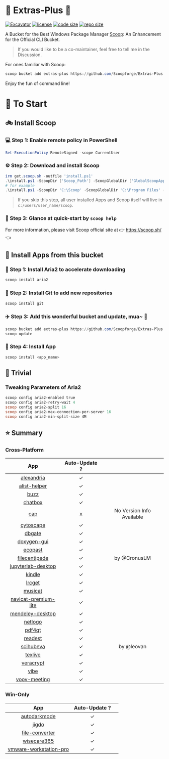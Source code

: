 # 🍨 Extras-Plus 🍨

[![Excavator](https://github.com/Scoopforge/Extras-Plus/actions/workflows/ci.yml/badge.svg)](https://github.com/Scoopforge/Extras-Plus/actions/workflows/ci.yml)
[![license](https://img.shields.io/github/license/Scoopforge/Extras-Plus)](https://github.com/Scoopforge/Extras-Plus/blob/master/LICENSE)
[![code size](https://img.shields.io/github/languages/code-size/Scoopforge/Extras-Plus.svg)](https://img.shields.io/github/languages/code-size/Scoopforge/Extras-Plus.svg)
[![repo size](https://img.shields.io/github/repo-size/Scoopforge/Extras-Plus.svg)](https://img.shields.io/github/repo-size/Scoopforge/Extras-Plus.svg)

A Bucket for the Best Windows Package Manager [Scoop](https://github.com/ScoopInstaller/Scoop): An Enhancement for the Official CLI Bucket.

> If you would like to be a co-maintainer, feel free to tell me in the Discussion.

For ones familiar with Scoop:

```powershell
scoop bucket add extras-plus https://github.com/Scoopforge/Extras-Plus
```

Enjoy the fun of command line!

# 🏃 To Start

## 🚲 Install Scoop

### 💻 Step 1: Enable remote policy in PowerShell

```powershell
Set-ExecutionPolicy RemoteSigned -scope CurrentUser
```

### ⚙️ Step 2: Download and install Scoop

```powershell
irm get.scoop.sh -outfile 'install.ps1'
.\install.ps1 -ScoopDir ['Scoop_Path'] -ScoopGlobalDir ['GlobalScoopApps_Path'] -NoProxy
# for example
.\install.ps1 -ScoopDir 'C:\Scoop' -ScoopGlobalDir 'C:\Program Files' -NoProxy
```

> If you skip this step, all user installed Apps and Scoop itself will live in `c:/users/user_name/scoop`.

### 📖 Step 3: Glance at quick-start by `scoop help`

For more information, please visit Scoop official site at 👉 https://scoop.sh/ 👈

## 🚗 Install Apps from this bucket

### 🚋 Step 1: Install Aria2 to accelerate downloading

```powershell
scoop install aria2
```

### 🎫 Step 2: Install Git to add new repositories

```powershell
scoop install git
```

### ✈️ Step 3: Add this wonderful bucket and update, mua~ 💋

```powershell
scoop bucket add extras-plus https://github.com/Scoopforge/Extras-Plus
scoop update
```

### 🚀 Step 4: Install App

```powershell
scoop install <app_name>
```

## 📝 Trivial

### Tweaking Parameters of Aria2

```powershell
scoop config aria2-enabled true
scoop config aria2-retry-wait 4
scoop config aria2-split 16
scoop config aria2-max-connection-per-server 16
scoop config aria2-min-split-size 4M
```

## ⭐️ Summary

### Cross-Platform

|                                     App                                      | Auto-Update ? |                           |
| :--------------------------------------------------------------------------: | :-----------: | :-----------------------: |
|               [alexandria](https://github.com/btpf/Alexandria)               |       ✓       |                           |
|          [alist-helper](https://github.com/Xmarmalade/alisthelper)           |       ✓       |                           |
|                       [buzz](https://buzzcaptions.com)                       |       ✓       |                           |
|                       [chatbox](https://chatboxai.app)                       |       ✓       |                           |
|                            [cap](https://cap.so)                             |       x       | No Version Info Available |
|                      [cytoscape](https://cytoscape.org)                      |       ✓       |                           |
|                         [dbgate](https://dbgate.org)                         |       ✓       |                           |
|                       [doxygen-gui](http://doxygen.nl)                       |       ✓       |                           |
|              [ecopast](https://github.com/EcoPasteHub/EcoPaste)              |       ✓       |                           |
|          [filecentipede](https://github.com/filecxx/FileCentipede)           |       ✓       |       by @CronusLM        |
|    [jupyterlab-desktop](https://github.com/jupyterlab/jupyterlab-desktop)    |       ✓       |                           |
|                   [kindle](https://amazon.com/kindleapps)                    |       ✓       |                           |
|              [lrcget](https://github.com/tranxuanthang/lrcget)               |       ✓       |                           |
|               [musicat](https://github.com/basharovV/musicat)                |       ✓       |                           |
| [navicat-premium-lite](https://navicat.com/en/products/navicat-premium-lite) |       ✓       |                           |
|                   [mendeley-desktop](http://mendeley.com/)                   |       ✓       |                           |
|               [netlogo](https://ccl.northwestern.edu/netlogo)                |       ✓       |                           |
|                    [pdf4qt](https://jakubmelka.github.io)                    |       ✓       |                           |
|                        [readest](https://readest.com)                        |       ✓       |                           |
|               [scihubeva](https://github.com/leovan/SciHubEVA)               |       ✓       |        by @leovan         |
|                      [texlive](https://tug.org/texlive)                      |       ✓       |                           |
|                      [veracrypt](https://veracrypt.fr)                       |       ✓       |                           |
|                 [vibe](https://github.com/thewh1teagle/vibe)                 |       ✓       |                           |
|                   [voov-meeting](https://voovmeeting.com)                    |       ✓       |                           |

### Win-Only

|                                      App                                      | Auto-Update ? |       |
| :---------------------------------------------------------------------------: | :-----------: | :---: |
|     [autodarkmode](https://github.com/Armin2208/Windows-Auto-Night-Mode)      |       ✓       |       |
|               [jigdo](https://einval.com/~steve/software/jigdo)               |       ✓       |       |
|                 [file-converter](https://file-converter.org)                  |       ✓       |       |
|           [wisecare365](https://wisecleaner.com/wise-care-365.html)           |       ✓       |       |
| [vmware-workstation-pro](https://vmware.com/products/desktop-hypervisor.html) |       ✓       |       |
